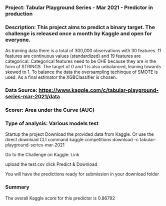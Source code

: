 ### Project: Tabular Playground Series - Mar 2021 - Predictor in production

### Description: This project aims to predict a binary target. The challenge is released once a month by Kaggle and open for everyone. 
As training data there is a total of 300,000 observations with 30 features. 
11 features are continuous values (standardized) and 19 features are categorical. 
Categorical features need to be OHE because they are in the form of STRINGS. 
The target of 0 and 1 is also unbalanced, leaning towards skewed to 1. To balance the data the oversampling techinque of SMOTE is used. 
As a final estimator the XGBClassifier is chosen.

### Data Source: https://www.kaggle.com/c/tabular-playground-series-mar-2021/data

### Scorer: Area under the Curve (AUC)
### Type of analysis: Various models test


Startup the project
Download the provided data from Kaggle. Or use the direct download CLI command kaggle competitions download -c tabular-playground-series-mar-2021

Go to the Challenge on Kaggle: Link

upload the test.csv click Predict & Download

You will have the predictions ready for submission in your download folder

### Summary
The overall Kaggle score for this predictor is 0.86792
